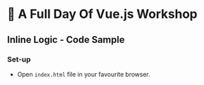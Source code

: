 # 💪 A Full Day Of Vue.js Workshop

## Inline Logic - Code Sample

### Set-up

- Open `index.html` file in your favourite browser.
